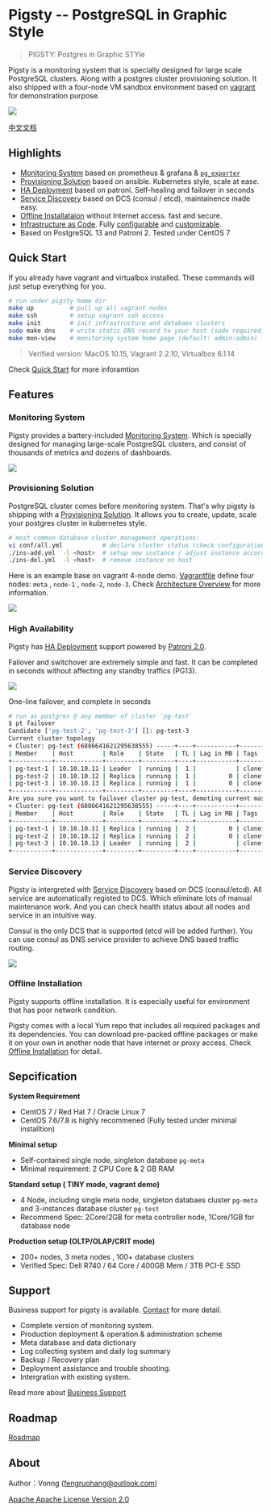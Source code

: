 # Pigsty -- PostgreSQL in Graphic Style

> PIGSTY: Postgres in Graphic STYle

Pigsty is a monitoring system that is specially designed for large scale PostgreSQL clusters. Along with a  postgres cluster provisioning solution. It also shipped with a four-node VM sandbox environment based on [vagrant](https://vagrantup.com/) for demonstration purpose.

![](doc/logo/logo-full.svg)

[中文文档](doc/README_CN.md)



## Highlights

* [Monitoring System](doc/monitoring-system.md) based on prometheus & grafana &  [`pg_exporter`](https://github.com/Vonng/pg_exporter)
* [Provisioning Solution](doc/provision.md) based on ansible. Kubernetes style, scale at ease.
* [HA Deployment](doc/ha.md) based on patroni. Self-healing and failover in seconds
* [Service Discovery](doc/service-discovery.md) based on DCS (consul / etcd), maintainence made easy.
* [Offline Installataion](doc/offline-installation.md) without Internet access. fast and secure.
* [Infrastructure as Code](doc/architecture.md). Fully [configurable](doc/configuration.md) and [customizable](doc/templates.md). 
* Based on PostgreSQL 13 and Patroni 2. Tested under CentOS 7



## Quick Start

If you already have vagrant and virtualbox installed. These commands will just setup everything for you.

```bash
# run under pigsty home dir
make up          # pull up all vagrant nodes
make ssh         # setup vagrant ssh access
make init        # init infrastructure and databaes clusters
sudo make dns    # write static DNS record to your host (sudo required)
make mon-view    # monitoring system home page (default: admin:admin) 
```

> Verified version: MacOS 10.15, Vagrant 2.2.10, Virtualbox 6.1.14

Check [Quick Start](doc/quick-start.md) for more inforamtion



## Features

### Monitoring System

Pigsty provides a battery-included [Monitoring System](doc/monitoring-system.md). Which is specially designed for managing large-scale PostgreSQL clusters, and consist of thousands of metrics and dozens of dashboards.

![](doc/img/pg-overview.jpg)



### Provisioning Solution

PostgreSQL cluster comes before monitoring system. That's why pigsty is shipping with a  [Provisioning Solution](doc/provision.md). It allows you to create, update, scale your postgres cluster in kubernetes style.

```bash
# most common database cluster management operations:
vi conf/all.yml           # declare cluster status (check configuration guide for detail)
./ins-add.yml  -l <host>  # setup new instance / adjust instance according to config
./ins-del.yml  -l <host>  # remove instance on host
```

Here is an example base on vagrant 4-node demo. [Vagrantfile](vagrant/Vagrantfile) define four nodes: `meta` , `node-1` , `node-2`, `node-3`. Check [Architecture Overview](doc/architecture.md) for more information.

![](doc/img/arch.png)



### High Availability

Pigsty has [HA Deployment](doc/ha.md) support powered by [Patroni 2.0](https://github.com/zalando/patroni). 

Failover and switchover are extremely simple and fast. It can be completed in seconds without affecting any standby traffics (PG13). 

![](doc/img/proxy.png)

One-line failover, and complete in seconds

```bash
# run as postgres @ any member of cluster `pg-test`
$ pt failover
Candidate ['pg-test-2', 'pg-test-3'] []: pg-test-3
Current cluster topology
+ Cluster: pg-test (6886641621295638555) -----+----+-----------+-----------------+
| Member    | Host        | Role    | State   | TL | Lag in MB | Tags            |
+-----------+-------------+---------+---------+----+-----------+-----------------+
| pg-test-1 | 10.10.10.11 | Leader  | running |  1 |           | clonefrom: true |
| pg-test-2 | 10.10.10.12 | Replica | running |  1 |         0 | clonefrom: true |
| pg-test-3 | 10.10.10.13 | Replica | running |  1 |         0 | clonefrom: true |
+-----------+-------------+---------+---------+----+-----------+-----------------+
Are you sure you want to failover cluster pg-test, demoting current master pg-test-1? [y/N]: y
+ Cluster: pg-test (6886641621295638555) -----+----+-----------+-----------------+
| Member    | Host        | Role    | State   | TL | Lag in MB | Tags            |
+-----------+-------------+---------+---------+----+-----------+-----------------+
| pg-test-1 | 10.10.10.11 | Replica | running |  2 |         0 | clonefrom: true |
| pg-test-2 | 10.10.10.12 | Replica | running |  2 |         0 | clonefrom: true |
| pg-test-3 | 10.10.10.13 | Leader  | running |  2 |           | clonefrom: true |
+-----------+-------------+---------+---------+----+-----------+-----------------+
```

### Service Discovery

Pigsty is intergreted with [Service Discovery](doc/service-discovery.md) based on DCS (consul/etcd). All service are automatically registed to DCS. Which eliminate lots of manual maintenance work. And you can check health status about all nodes and service in an intuitive way.

Consul is the only DCS that is supported (etcd will be added further). You can use consul as DNS service provider to achieve DNS based traffic routing.

![](doc/img/service-discovery.jpg)

###  Offline Installation

Pigsty supports offline installation. It is especially useful for environment that has poor network condition.

Pigsty comes with a local Yum repo that includes all required packages and its dependencies. You can download pre-packed offline packages or make it on your own in another node that have internet or proxy access. Check [Offline Installation](doc/offline-installation.md) for detail.





## Sepcification

**System Requirement**

* CentOS 7 / Red Hat 7 / Oracle Linux 7
* CentOS 7.6/7.8 is highly recommened (Fully tested under minimal installtion)

**Minimal setup**

* Self-contained single node, singleton database `pg-meta`
* Minimal requirement: 2 CPU Core & 2 GB RAM

**Standard setup ( TINY mode, vagrant demo)**

* 4 Node, including single meta node, singleton databaes cluster `pg-meta` and 3-instances database cluster `pg-test`
* Recommend Spec: 2Core/2GB for meta controller node, 1Core/1GB for database node 

**Production setup (OLTP/OLAP/CRIT mode)**

* 200+ nodes,  3 meta nodes , 100+ database clusters
* Verified Spec: Dell R740 / 64 Core / 400GB Mem / 3TB PCI-E SSD




## Support

Business support for pigsty is available. [Contact](mailto:fengruohang@outlook.com) for more detail.

* Complete version of monitoring system.
* Production  deployment & operation & administration scheme
* Meta database and data dictionary
* Log collecting system and daily log summary
* Backup / Recovery plan
* Deployment assistance and trouble shooting.
* Intergration with existing system.

Read more about [Business Support](doc/support.md)



## Roadmap

[Roadmap](doc/roadmap.md)



## About

Author：Vonng ([fengruohang@outlook.com](mailto:fengruohang@outlook.com))

[Apache Apache License Version 2.0](LICENSE)